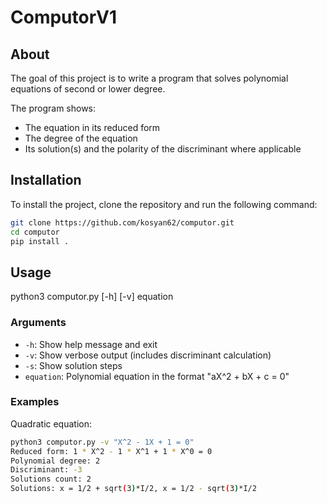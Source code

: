 # ComputorV1

## About

The goal of this project is to write a program that solves polynomial equations of second or lower degree.

The program shows:
- The equation in its reduced form
- The degree of the equation
- Its solution(s) and the polarity of the discriminant where applicable

## Installation
To install the project, clone the repository and run the following command:

```bash
git clone https://github.com/kosyan62/computor.git
cd computor
pip install .
```
## Usage
python3 computor.py [-h] [-v] equation
### Arguments
- `-h`: Show help message and exit
- `-v`: Show verbose output (includes discriminant calculation)
- `-s`: Show solution steps
- `equation`: Polynomial equation in the format "aX^2 + bX + c = 0"

### Examples

Quadratic equation:
```bash
python3 computor.py -v "X^2 - 1X + 1 = 0"
Reduced form: 1 * X^2 - 1 * X^1 + 1 * X^0 = 0
Polynomial degree: 2
Discriminant: -3
Solutions count: 2
Solutions: x = 1/2 + sqrt(3)*I/2, x = 1/2 - sqrt(3)*I/2
```